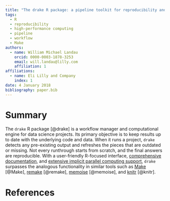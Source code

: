 ```yaml
---
title: "The drake R package: a pipeline toolkit for reproducibility and high-performance computing"
tags:
  - R
  - reproducibility
  - high-performance computing
  - pipeline
  - workflow
  - Make
authors:
  - name: William Michael Landau
    orcid: 0000-0003-1878-3253
    email: will.landau@lilly.com
    affiliation: 1
affiliations:
  - name: Eli Lilly and Company
    index: 1
date: 4 January 2018
bibliography: paper.bib
---
```


# Summary

The `drake` R package [@drake] is a workflow manager and computational engine for data science projects. Its primary objective is to keep results up to date with the underlying code and data. When it runs a project, `drake` detects any pre-existing output and refreshes the pieces that are outdated or missing. Not every runthrough starts from scratch, and the final answers are reproducible. With a user-friendly R-focused interface, [comprehensive documentation](https://ropensci.github.io/drake), and [extensive implicit parallel computing support](https://github.com/ropensci/drake/blob/master/vignettes/parallelism.Rmd), `drake` surpasses the analogous functionality in similar tools such as [Make](www.gnu.org/software/make/) [@Make], [remake](https://github.com/richfitz/remake) [@remake], [memoise](https://github.com/r-lib/memoise) [@memoise], and [knitr](https://github.com/yihui/knitr) [@knitr].

# References
